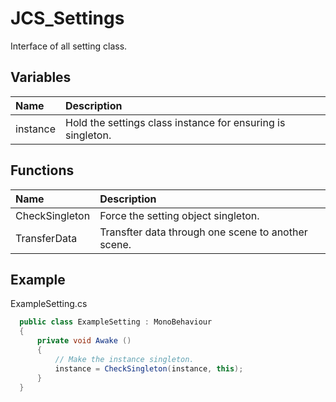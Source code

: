 # JCS_Settings

Interface of all setting class.

## Variables

| Name | Description |
|:---|:---|
| instance | Hold the settings class instance for ensuring is singleton. |

## Functions

| Name | Description |
|:---|:---|
| CheckSingleton | Force the setting object singleton. |
| TransferData | Transfter data through one scene to another scene. |

## Example

ExampleSetting.cs

```cs
  public class ExampleSetting : MonoBehaviour
  {
      private void Awake ()
      {
          // Make the instance singleton.
          instance = CheckSingleton(instance, this);
      }
  }
```
